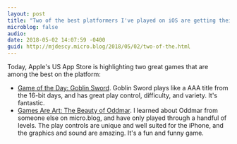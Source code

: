 ```yaml
---
layout: post
title: "Two of the best platformers I've played on iOS are getting their due today from Apple"
microblog: false
audio: 
date: 2018-05-02 14:07:59 -0400
guid: http://mjdescy.micro.blog/2018/05/02/two-of-the.html
---
```

Today, Apple's US App Store is highlighting two great games that are among the best on the platform:

- [Game of the Day: Goblin Sword](https://itunes.apple.com/us/story/id1356375657). Goblin Sword plays like a AAA title from the 16-bit days, and has great play control, difficulty, and variety. It's fantastic.
- [Games Are Art: The Beauty of Oddmar](https://itunes.apple.com/us/story/id1369365671). I learned about Oddmar from someone else on micro.blog, and have only played through a handful of levels. The play controls are unique and well suited for the iPhone, and the graphics and sound are amazing. It's a fun and funny game.

